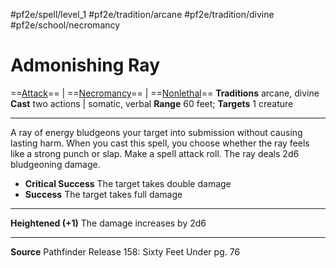 #pf2e/spell/level_1 #pf2e/tradition/arcane #pf2e/tradition/divine #pf2e/school/necromancy 
# Admonishing Ray
==[Attack](Attack.md)== | ==[Necromancy](Necromancy.md)== | ==[Nonlethal](Nonlethal.md)==
**Traditions** arcane, divine
**Cast** two actions | somatic, verbal
**Range** 60 feet; **Targets** 1 creature

---
A ray of energy bludgeons your target into submission without causing lasting harm. When you cast this spell, you choose whether the ray feels like a strong punch or slap. Make a spell attack roll. The ray deals 2d6 bludgeoning damage.

- **Critical Success** The target takes double damage
- **Success** The target takes full damage

---
**Heightened (+1)** The damage increases by 2d6

---
**Source** Pathfinder Release 158: Sixty Feet Under pg. 76